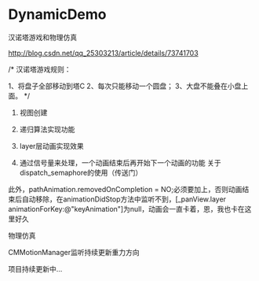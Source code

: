 # DynamicDemo
汉诺塔游戏和物理仿真

http://blog.csdn.net/qq_25303213/article/details/73741703

/*
汉诺塔游戏规则：

1、将盘子全部移动到塔C
2、每次只能移动一个圆盘；
3、大盘不能叠在小盘上面。
*/

1. 视图创建



2. 递归算法实现功能



3. layer层动画实现效果


4. 通过信号量来处理，一个动画结束后再开始下一个动画的功能 
关于dispatch_semaphore的使用（传送门）

此外，pathAnimation.removedOnCompletion = NO;必须要加上，否则动画结束后自动移除，在animationDidStop方法中监听不到，[_panView.layer animationForKey:@"keyAnimation"]为null，动画会一直卡着，恩，我也卡在这里好久



物理仿真





CMMotionManager监听持续更新重力方向 


项目持续更新中...
